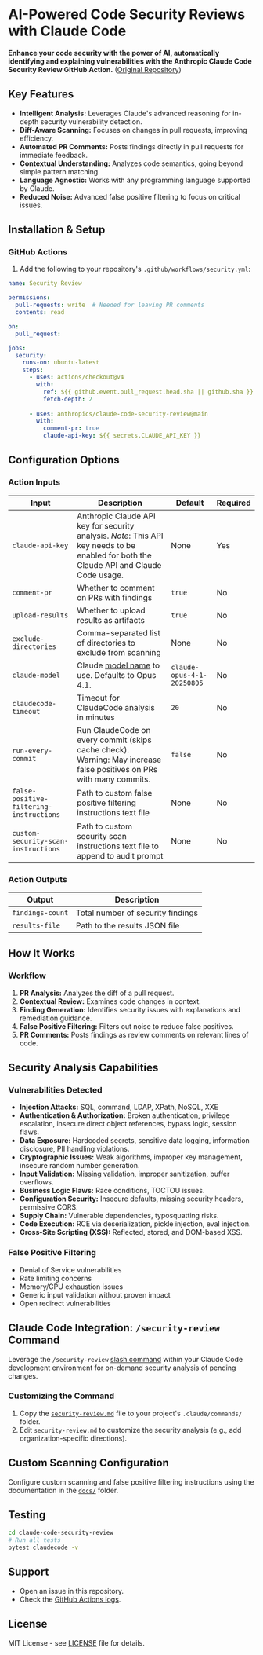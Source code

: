 # AI-Powered Code Security Reviews with Claude Code

**Enhance your code security with the power of AI, automatically identifying and explaining vulnerabilities with the Anthropic Claude Code Security Review GitHub Action.** ([Original Repository](https://github.com/anthropics/claude-code-security-review))

## Key Features

*   **Intelligent Analysis:** Leverages Claude's advanced reasoning for in-depth security vulnerability detection.
*   **Diff-Aware Scanning:** Focuses on changes in pull requests, improving efficiency.
*   **Automated PR Comments:** Posts findings directly in pull requests for immediate feedback.
*   **Contextual Understanding:** Analyzes code semantics, going beyond simple pattern matching.
*   **Language Agnostic:** Works with any programming language supported by Claude.
*   **Reduced Noise:** Advanced false positive filtering to focus on critical issues.

## Installation & Setup

### GitHub Actions

1.  Add the following to your repository's `.github/workflows/security.yml`:

```yaml
name: Security Review

permissions:
  pull-requests: write  # Needed for leaving PR comments
  contents: read

on:
  pull_request:

jobs:
  security:
    runs-on: ubuntu-latest
    steps:
      - uses: actions/checkout@v4
        with:
          ref: ${{ github.event.pull_request.head.sha || github.sha }}
          fetch-depth: 2
      
      - uses: anthropics/claude-code-security-review@main
        with:
          comment-pr: true
          claude-api-key: ${{ secrets.CLAUDE_API_KEY }}
```

## Configuration Options

### Action Inputs

| Input | Description | Default | Required |
|---|---|---|---|
| `claude-api-key` | Anthropic Claude API key for security analysis. *Note*: This API key needs to be enabled for both the Claude API and Claude Code usage. | None | Yes |
| `comment-pr` | Whether to comment on PRs with findings | `true` | No |
| `upload-results` | Whether to upload results as artifacts | `true` | No |
| `exclude-directories` | Comma-separated list of directories to exclude from scanning | None | No |
| `claude-model` | Claude [model name](https://docs.anthropic.com/en/docs/about-claude/models/overview#model-names) to use. Defaults to Opus 4.1. | `claude-opus-4-1-20250805` | No |
| `claudecode-timeout` | Timeout for ClaudeCode analysis in minutes | `20` | No |
| `run-every-commit` | Run ClaudeCode on every commit (skips cache check). Warning: May increase false positives on PRs with many commits. | `false` | No |
| `false-positive-filtering-instructions` | Path to custom false positive filtering instructions text file | None | No |
| `custom-security-scan-instructions` | Path to custom security scan instructions text file to append to audit prompt | None | No |

### Action Outputs

| Output | Description |
|---|---|
| `findings-count` | Total number of security findings |
| `results-file` | Path to the results JSON file |

## How It Works

### Workflow

1.  **PR Analysis:** Analyzes the diff of a pull request.
2.  **Contextual Review:** Examines code changes in context.
3.  **Finding Generation:** Identifies security issues with explanations and remediation guidance.
4.  **False Positive Filtering:** Filters out noise to reduce false positives.
5.  **PR Comments:** Posts findings as review comments on relevant lines of code.

## Security Analysis Capabilities

### Vulnerabilities Detected

*   **Injection Attacks:** SQL, command, LDAP, XPath, NoSQL, XXE
*   **Authentication & Authorization:** Broken authentication, privilege escalation, insecure direct object references, bypass logic, session flaws.
*   **Data Exposure:** Hardcoded secrets, sensitive data logging, information disclosure, PII handling violations.
*   **Cryptographic Issues:** Weak algorithms, improper key management, insecure random number generation.
*   **Input Validation:** Missing validation, improper sanitization, buffer overflows.
*   **Business Logic Flaws:** Race conditions, TOCTOU issues.
*   **Configuration Security:** Insecure defaults, missing security headers, permissive CORS.
*   **Supply Chain:** Vulnerable dependencies, typosquatting risks.
*   **Code Execution:** RCE via deserialization, pickle injection, eval injection.
*   **Cross-Site Scripting (XSS):** Reflected, stored, and DOM-based XSS.

### False Positive Filtering

*   Denial of Service vulnerabilities
*   Rate limiting concerns
*   Memory/CPU exhaustion issues
*   Generic input validation without proven impact
*   Open redirect vulnerabilities

## Claude Code Integration: `/security-review` Command

Leverage the `/security-review` [slash command](https://docs.anthropic.com/en/docs/claude-code/slash-commands) within your Claude Code development environment for on-demand security analysis of pending changes.

### Customizing the Command

1.  Copy the [`security-review.md`](https://github.com/anthropics/claude-code-security-review/blob/main/.claude/commands/security-review.md?plain=1) file to your project's `.claude/commands/` folder.
2.  Edit `security-review.md` to customize the security analysis (e.g., add organization-specific directions).

## Custom Scanning Configuration

Configure custom scanning and false positive filtering instructions using the documentation in the [`docs/`](docs/) folder.

## Testing

```bash
cd claude-code-security-review
# Run all tests
pytest claudecode -v
```

## Support

*   Open an issue in this repository.
*   Check the [GitHub Actions logs](https://docs.github.com/en/actions/monitoring-and-troubleshooting-workflows/viewing-workflow-run-history).

## License

MIT License - see [LICENSE](LICENSE) file for details.